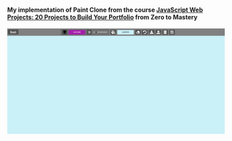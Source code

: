 #### My implementation of Paint Clone from the course [JavaScript Web Projects: 20 Projects to Build Your Portfolio](https://www.udemy.com/course/javascript-web-projects-to-build-your-portfolio-resume/) from Zero to Mastery
![image of the app](screenshot.png)
